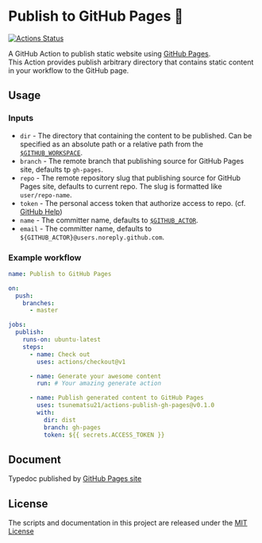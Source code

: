 # Publish to GitHub Pages :sushi:

[![Actions Status](https://github.com/tsunematsu21/actions-publish-gh-pages/workflows/Publish%20Typedoc%20to%20GitHub%20Pages/badge.svg)](https://github.com/tsunematsu21/actions-publish-gh-pages/actions)

A GitHub Action to publish static website using [GitHub Pages](https://pages.github.com/).  
This Action provides publish arbitrary directory that contains static content in your workflow to the GitHub page.  

## Usage

### Inputs

* `dir` - The directory that containing the content to be published. Can be specified as an absolute path or a relative path from the [`$GITHUB_WORKSPACE`](https://help.github.com/en/actions/automating-your-workflow-with-github-actions/using-environment-variables#default-environment-variables).
* `branch` - The remote branch that publishing source for GitHub Pages site, defaults tp `gh-pages`.
* `repo` - The remote repository slug that publishing source for GitHub Pages site, defaults to current repo. The slug is formatted like `user/repo-name`.
* `token` - The personal access token that authorize access to repo. (cf. [GitHub Help](https://help.github.com/en/github/authenticating-to-github/creating-a-personal-access-token-for-the-command-line))
* `name` - The committer name, defaults to [`$GITHUB_ACTOR`](https://help.github.com/en/actions/automating-your-workflow-with-github-actions/using-environment-variables#default-environment-variables).
* `email` - The committer name, defaults to `${GITHUB_ACTOR}@users.noreply.github.com`.

### Example workflow

```yaml
name: Publish to GitHub Pages

on:
  push:
    branches:
      - master

jobs:
  publish:
    runs-on: ubuntu-latest
    steps:
      - name: Check out
        uses: actions/checkout@v1

      - name: Generate your awesome content
        run: # Your amazing generate action

      - name: Publish generated content to GitHub Pages
        uses: tsunematsu21/actions-publish-gh-pages@v0.1.0
        with:
          dir: dist
          branch: gh-pages
          token: ${{ secrets.ACCESS_TOKEN }}
```

## Document
Typedoc published by [GitHub Pages site](https://tsunematsu21.github.io/actions-publish-gh-pages/)

## License

The scripts and documentation in this project are released under the [MIT License](LICENSE)
